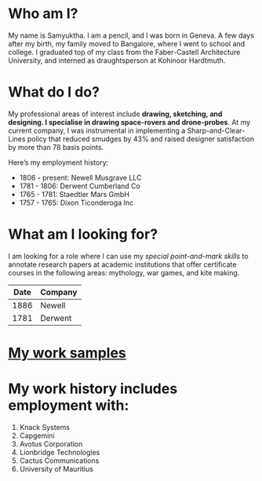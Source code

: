 # Who am I?

My name is Samyuktha. I am a pencil, and I was born in Geneva. A few days after my birth, my family moved to Bangalore, where I went to school and college. I graduated top of my class from the Faber-Castell Architecture University, and interned as draughtsperson at Kohinoor Hardtmuth.

# What do I do?
My professional areas of interest include **drawing, sketching, and designing. I specialise in drawing space-rovers and drone-probes**.
At my current company, I was instrumental in implementing a Sharp-and-Clear-Lines policy that reduced smudges by 43% and raised designer satisfaction by more than 78 basis points.

Here’s my employment history:
- 1806 - present: Newell Musgrave LLC
- 1781 - 1806: Derwent Cumberland Co
- 1765 - 1781: Staedtler Mars GmbH
- 1757 - 1765: Dixon Ticonderoga Inc

# What am I looking for?

I am looking for a role where I can use my _special point-and-mark skills_ to annotate research papers at academic institutions that offer certificate courses in the following areas: mythology, war games, and kite making.

| Date  | Company |
| ------------- | ------------- |
| 1886  | Newell  |
| 1781  | Derwent  |

# [My work samples](www.awandererspostcards.com)

# My work history includes employment with:

1. Knack Systems
2. Capgemini
3. Avotus Corporation
4. Lionbridge Technologies
5. Cactus Communications
6. University of Mauritius

